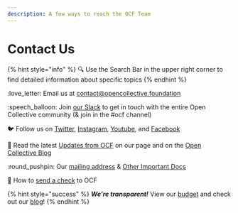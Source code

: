 ```yaml
---
description: A few ways to reach the OCF Team
---
```


# Contact Us

{% hint style="info" %}
&#x20;:mag: Use the Search Bar in the upper right corner to find detailed information about specific topics
{% endhint %}

&#x20;:love\_letter: Email us at [contact@opencollective.foundation](mailto:contact@opencollective.foundation)

:speech\_balloon: Join [our Slack](https://join.slack.com/t/opencollective/shared\_invite/zt-f43qko76-sD8G\~e\_vQCm4TtpIsM4i\~A) to get in touch with the entire Open Collective community (& join in the #ocf channel)

:bird: Follow us on [Twitter](https://twitter.com/opencollect), [Instagram](https://www.instagram.com/opencollective/), [Youtube](https://www.youtube.com/c/OpenCollective), and [Facebook](https://www.facebook.com/OpenCollect)

:seedling: Read the latest [Updates from OCF](https://opencollective.com/foundation#category-CONNECT) on our page and on the [Open Collective Blog](https://blog.opencollective.com)

:round\_pushpin: Our [mailing address](official-information-and-documents.md#address) & [Other Important Docs](official-information-and-documents.md)

:e-mail: How to [send a check](../how-it-works/financial-contributions/#check-contributions) to OCF



{% hint style="success" %}
_**We’re transparent!**_  View our [budget](https://opencollective.com/foundation/#category-BUDGET) and check out our [blog](https://blog.opencollective.com)!
{% endhint %}
